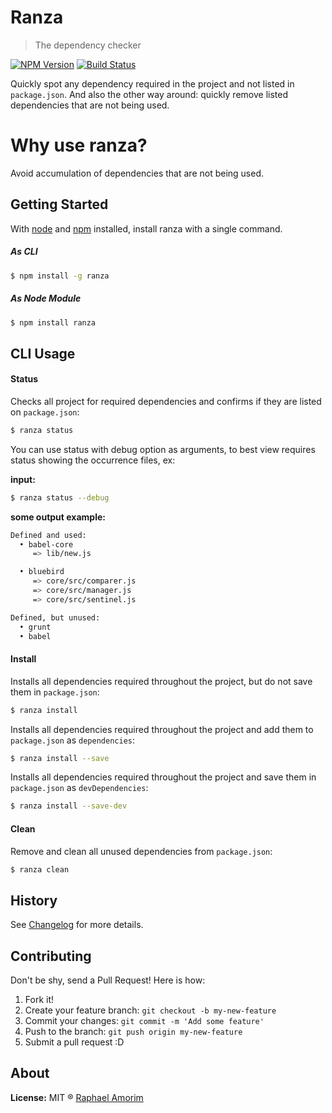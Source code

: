 # Ranza

> The dependency checker

[![NPM Version](https://img.shields.io/npm/v/express.svg?style=flat)](https://www.npmjs.org/package/ranza)
[![Build Status](https://travis-ci.org/raphamorim/ranza.svg)](https://travis-ci.org/raphamorim/ranza)

Quickly spot any dependency required in the project and not listed in `package.json`. And also the other way around: quickly remove listed dependencies that are not being used.

# Why use ranza?

Avoid accumulation of dependencies that are not being used.

## Getting Started

With [node](http://nodejs.org/) and [npm](https://www.npmjs.org/) installed, install ranza with a single command.

##### As CLI

```sh
$ npm install -g ranza
```

##### As Node Module

```sh
$ npm install ranza
```

## CLI Usage

#### Status

Checks all project for required dependencies and confirms if they are listed on `package.json`:

```sh
$ ranza status
```

You can use status with debug option as arguments, to best view requires status showing the occurrence files, ex:

**input:**

```sh
$ ranza status --debug
```

**some output example:**

```sh
Defined and used:
  • babel-core
     => lib/new.js

  • bluebird
     => core/src/comparer.js
     => core/src/manager.js
     => core/src/sentinel.js

Defined, but unused:
  • grunt
  • babel
```

#### Install

Installs all dependencies required throughout the project, but do not save them in `package.json`:

```sh
$ ranza install
```

Installs all dependencies required throughout the project and add them to `package.json` as `dependencies`:

```sh
$ ranza install --save
```

Installs all dependencies required throughout the project and save them in `package.json` as `devDependencies`:

```sh
$ ranza install --save-dev
```

#### Clean

Remove and clean all unused dependencies from `package.json`:

```sh
$ ranza clean
```

## History

See [Changelog](docs/changelog.md) for more details.

## Contributing

Don't be shy, send a Pull Request! Here is how:

1. Fork it!
2. Create your feature branch: `git checkout -b my-new-feature`
3. Commit your changes: `git commit -m 'Add some feature'`
4. Push to the branch: `git push origin my-new-feature`
5. Submit a pull request :D

## About

**License:** MIT ® [Raphael Amorim](https://github.com/raphamorim)
